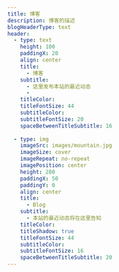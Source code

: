 ```yaml
---
title: 博客
description: 博客的描述
blogHeaderType: text
header:
  - type: text
    height: 100
    paddingX: 20
    align: center
    title:
      - 博客
    subtitle: 
      - 这里发布本站的最近动态
      - 
    titleColor: 
    titleFontSize: 44
    subtitleColor: 
    subtitleFontSize: 20
    spaceBetweenTitleSubtitle: 16
  
  - type: img
    imageSrc: images/mountain.jpg
    imageSize: cover
    imageRepeat: no-repeat
    imagePosition: center
    height: 280
    paddingX: 50
    paddingY: 0
    align: center
    title:
      - Blog
    subtitle:
      - 本站的最近动态将在这里告知
    titleColor: 
    titleShadow: true
    titleFontSize: 44
    subtitleColor:
    subtitleFontSize: 16
    spaceBetweenTitleSubtitle: 20
---
```

